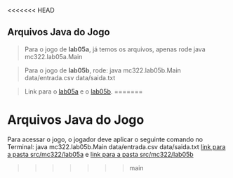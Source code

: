 <<<<<<< HEAD
## Arquivos Java do Jogo

> Para o jogo de **lab05a**, já temos os arquivos, apenas rode 
> java mc322.lab05a.Main

> Para o jogo de **lab05b**, rode:
> java mc322.lab05b.Main data/entrada.csv data/saida.txt

>
> Link para o [lab05a](src/mc322/lab05a) e o [lab05b](src/mc322/lab05b).
=======
# Arquivos Java do Jogo
Para acessar o jogo, o jogador deve aplicar o seguinte comando no Terminal: java mc322.lab05b.Main data/entrada.csv data/saida.txt
[link para a pasta src/mc322/lab05a]() e [link para a pasta src/mc322/lab05b](./mc322/lab05b)
>>>>>>> main
